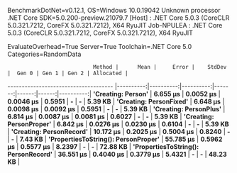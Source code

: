 
BenchmarkDotNet=v0.12.1, OS=Windows 10.0.19042
Unknown processor
.NET Core SDK=5.0.200-preview.21079.7
  [Host]     : .NET Core 5.0.3 (CoreCLR 5.0.321.7212, CoreFX 5.0.321.7212), X64 RyuJIT
  Job-NPULEA : .NET Core 5.0.3 (CoreCLR 5.0.321.7212, CoreFX 5.0.321.7212), X64 RyuJIT

EvaluateOverhead=True  Server=True  Toolchain=.NET Core 5.0  
Categories=RandomData  

                               Method |      Mean |     Error |    StdDev |  Gen 0 | Gen 1 | Gen 2 | Allocated |
------------------------------------- |----------:|----------:|----------:|-------:|------:|------:|----------:|
                   **'Creating: Person'** |  **6.655 μs** | **0.0052 μs** | **0.0046 μs** | **0.5951** |     **-** |     **-** |   **5.39 KB** |
              **'Creating: PersonFixed'** |  **6.648 μs** | **0.0098 μs** | **0.0092 μs** | **0.5951** |     **-** |     **-** |   **5.39 KB** |
               **'Creating: PersonPlus'** |  **6.814 μs** | **0.0087 μs** | **0.0081 μs** | **0.6027** |     **-** |     **-** |   **5.39 KB** |
             **'Creating: PersonProper'** |  **6.842 μs** | **0.0276 μs** | **0.0230 μs** | **0.6104** |     **-** |     **-** |   **5.39 KB** |
             **'Creating: PersonRecord'** | **10.172 μs** | **0.2025 μs** | **0.5004 μs** | **0.8240** |     **-** |     **-** |   **7.43 KB** |
 **'PropertiesToString(): PersonProper'** | **55.785 μs** | **0.5962 μs** | **0.5577 μs** | **8.2397** |     **-** |     **-** |  **72.88 KB** |
 **'PropertiesToString(): PersonRecord'** | **36.551 μs** | **0.4040 μs** | **0.3779 μs** | **5.4321** |     **-** |     **-** |  **48.23 KB** |
